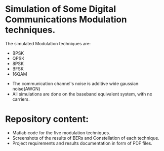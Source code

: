 # Simulation of Some Digital Communications Modulation techniques.
The simulated Modulation techniques are:
- BPSK
- QPSK
- 8PSK
- BFSK
- 16QAM

* The communication channel's noise is additive wide gaussian noise(AWGN)
* All simulations are done on the baseband equivalent system, with no carriers.

# Repository content:
- Matlab code for the five modulation techniques.
- Screenshots of the results of BERs and Constellation of each technique.
- Project requirements and results documentation in form of PDF files.
